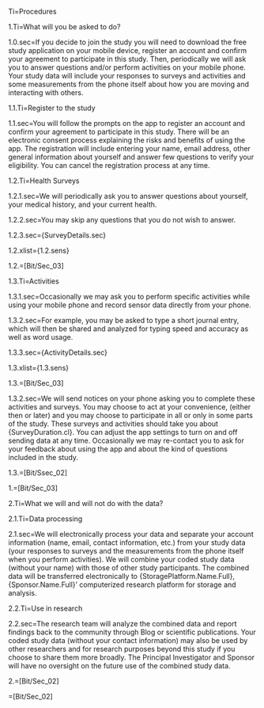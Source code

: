 Ti=Procedures

1.Ti=What will you be asked to do?

1.0.sec=If you decide to join the study you will need to download the free study application on your mobile device, register an account and confirm your agreement to participate in this study.  Then, periodically we will ask you to answer questions and/or perform activities on your mobile phone. Your study data will include your responses to surveys and activities and some measurements from the phone itself about how you are moving and interacting with others.

1.1.Ti=Register to the study

1.1.sec=You will follow the prompts on the app to register an account and confirm your agreement to participate in this study. There will be an electronic consent process explaining the risks and benefits of using the app.  The registration will include entering your name, email address, other general information about yourself and answer few questions to verify your eligibility.  You can cancel the registration process at any time.

1.2.Ti=Health Surveys

1.2.1.sec=We will periodically ask you to answer questions about yourself, your medical history, and your current health.

1.2.2.sec=You may skip any questions that you do not wish to answer.

1.2.3.sec={SurveyDetails.sec}

1.2.xlist={1.2.sens}

1.2.=[Bit/Sec_03]

1.3.Ti=Activities

1.3.1.sec=Occasionally we may ask you to perform specific activities while using your mobile phone and record sensor data directly from your phone.

1.3.2.sec=For example, you may be asked to type a short journal entry, which will then be shared and analyzed for typing speed and accuracy as well as word usage.

1.3.3.sec={ActivityDetails.sec}

1.3.xlist={1.3.sens}

1.3.=[Bit/Sec_03]

1.3.2.sec=We will send notices on your phone asking you to complete these activities and surveys.  You may choose to act at your convenience, (either then or later) and you may choose to participate in all or only in some parts of the study. These surveys and activities should take you about {SurveyDuration.cl}. You can adjust the app settings to turn on and off sending data at any time.  Occasionally we may re-contact you to ask for your feedback about using the app and about the kind of questions included in the study.

1.3.=[Bit/Ssec_02]

1.=[Bit/Sec_03]

2.Ti=What we will and will not do with the data?

2.1.Ti=Data processing

2.1.sec=We will electronically process your data and separate your account information (name, email, contact information, etc.) from your study data (your responses to surveys and the measurements from the phone itself when you perform activities). We will combine your coded study data (without your name) with those of other study participants.  The combined data will be transferred electronically to {StoragePlatform.Name.Full}, {Sponsor.Name.Full}’ computerized research platform for storage and analysis.

2.2.Ti=Use in research

2.2.sec=The research team will analyze the combined data and report findings back to the community through Blog or scientific publications.  Your coded study data (without your contact information) may also be used by other researchers and for research purposes beyond this study if you choose to share them more broadly.  The Principal Investigator and Sponsor will have no oversight on the future use of the combined study data.

2.=[Bit/Sec_02]

=[Bit/Sec_02]